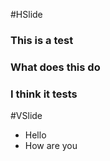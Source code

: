#HSlide

### This is a test
### What does this do
### I think it tests

#VSlide

- Hello
- How are you
